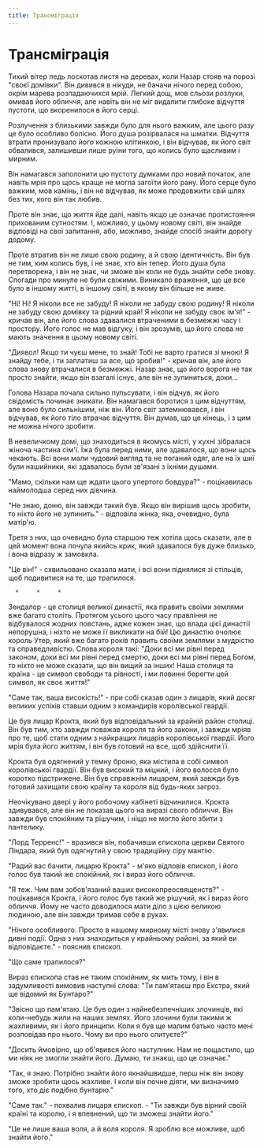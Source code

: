 ```yaml
---
title: Трансміграція
---
```


# Трансміграція

Тихий вітер ледь лоскотав листя на деревах, коли Назар стояв на порозі "своєї домівки". Він дивився в нікуди, не бачачи нічого перед собою, окрім марева розпадаючихся мрій. Легкий дощ, мов сльози розлуки, омивав його обличчя, але навіть він не міг видалити глибоке відчуття пустоти, що вкоренилося в його серці.

Розлучення з близькими завжди було для нього важким, але цього разу це було особливо болісно. Його душа розірвалася на шматки. Відчуття втрати пронизувало його кожною клітинкою, і він відчував, як його світ обвалився, залишивши лише руїни того, що колись було щасливим і мирним.

Він намагався заполонити цю пустоту думками про новий початок, але навіть мрія про щось краще не могла загоїти його рану. Його серце було важким, мов камінь, і він не відчував, як може продовжити свій шлях без тих, кого він так любив.

Проте він знає, що життя йде далі, навіть якщо це означає протистояння прихованим сутностям. І, можливо, у цьому новому світі, він знайде відповіді на свої запитання, або, можливо, знайде спосіб знайти дорогу додому.

Проте втратив він не лише свою родину, а й свою ідентичність. Він був не тим, ким колись був, і не знає, хто він тепер. Його душа була перетворена, і він не знає, чи зможе він коли не будь знайти себе знову. Спогади про минуле не були свіжими. Виникало враження, що це все було в іншому житті, в іншому світі, в якому він більше не живе.

"Ні! Ні! Я ніколи все не забуду! Я ніколи не забуду свою родину! Я ніколи не забуду свою домівку та рідний край! Я ніколи не забуду своє ім'я!" - кричав він, але його слова здавалися втраченими в безмежжі часу і простору. Його голос не мав відгуку, і він зрозумів, що його слова не мають значення в цьому новому світі.

"Диявол! Якщо ти чуєш мене, то знай! Тобі не варто гратися зі мною! Я знайду тебе, і ти заплатиш за все, що зробив!" - кричав він, але його слова знову втрачалися в безмежжі. Назар знає, що його ворога не так просто знайти, якщо він взагалі існує, але він не зупиниться, доки... 

Голова Назара почала сильно пульсувати, і він відчув, як його свідомість починає зникати. Він намагався боротися з цим відчуттям, але воно було сильнішим, ніж він. Його світ затемнювався, і він відчував, як його тіло втрачає відчуття. Він думав, що це кінець, і з цим не можна нічого зробити.

В невеличкому домі, що знаходиться в якомусь місті, у кухні зібралася жіноча частина сім'ї. Їжа була перед ними, але здавалося, що вони щось чекають. Всі вони мали чудовий вигляд та не поганий одяг, але на їх шиї були нашийники, які здавалось були зв'язані з їхніми душами.

"Мамо, скільки нам ще ждати цього упертого бовдура?" - поцікавилась наймолодша серед них дівчина.

 "Не знаю, доню, він завжди такий був. Якщо він вирішив щось зробити, то ніхто його не зупинить." - відповіла жінка, яка, очевидно, була матір'ю.

Третя з них, що очевидно була старшою теж хотіла щось сказати, але в цей момент вона почула якийсь крик, який здавалося був дуже близько, і вона відразу ж замовкла.

"Це він!" - схвильовано сказала мати, і всі вони піднялися зі стільців, щоб подивитися на те, що трапилося.

      *     *     *

Зендалор - це столиця великої династії, яка править своїми землями вже багато століть. Протягом усього цього часу правління не відбувалося жодних повстань, адже кожен знає, що влада цієї династії непорушна, і ніхто не може її викликати на бій! Цю династію очолює король Утер, який вже багато років править своїми землями з мудрістю та справедливістю. Слова короля такі: "Доки всі ми рівні перед законом, доки всі ми рівні перед смертю, доки всі ми рівні перед Богом, то ніхто не може сказати, що він вищий за інших! Наша столиця та країна - це символ свободи та рівності, і ми повинні берегти цей символ, як своє життя!" 

"Саме так, ваша високість!" - при собі сказав один з лицарів, який досяг великих успіхів ставши одним з командирів королівської гвардії.

Це був лицар Крокта, який був відповідальний за крайній район столиці. Він був тим, хто завжди поважав короля та його закони, і завжди мріяв про те, щоб стати одним з найкращих лицарів королівської гвардії. Його мрія була його життям, і він був готовий на все, щоб здійснити її.

Крокта був одягнений у темну броню, яка містила в собі символ королівської гвардії. Він був високий та міцний, і його волосся було коротко підстрижене. Він був справжнім лицарем, який завжди був готовий захищати свою країну та короля від будь-яких загроз.

Неочікувано двері у його робочому кабінеті відчинилися. Крокта здивувався, але він не показав цього на виразі свого обличчя. Він завжди був спокійним та рішучим, і ніщо не могло його збити з пантелику.

"Лорд Терренс!" - вразився він, побачивши єпископа церкви Святого Ліндара, який був одягнутий у свою традиційну сіру мантію.

"Радий вас бачити, лицарю Крокта" - м'яко відповів єпископ, і його голос був такий же спокійний, як і вираз його обличчя.

"Я теж. Чим вам зобов'язаний ваших високопреосвященств?" - поцікавився Крокта, і його голос був такий же рішучий, як і вираз його обличчя. Йому не часто доводилося мати діло з цією великою людиною, але він завжди тримав себе в руках. 

"Нічого особливого. Просто в нашому мирному місті знову з'явилися дивні події. Одна з них знаходиться у крайньому районі, за який ви відповідаєте." - пояснив єпископ.

"Що саме трапилося?"

Вираз єпископа став не таким спокійним, як мить тому, і він в задумливості вимовив наступні слова: "Ти пам'ятаєш про Екстра, який ще відомий як Бунтаро?"

"Звісно що пам'ятаю. Це був один з найнебезпечніших злочинців, які коли-небудь жили на наших землях. Його злочини були такими ж жахливими, як і його принципи. Коли я був ще малим батько часто мені розповідав про нього. Чому ви про нього спитуєте?"

"Досить ймовірно, що об'явився його наступник. Нам не пощастило, що ми ніяк не змогли знайти його. Думаю, ти знаєш, що це означає."

"Так, я знаю. Потрібно знайти його якнайшвидше, перш ніж він знову зможе зробити щось жахливе. І коли він почне діяти, ми визначимо того, хто діє подібно бунтарю."

"Саме так." - похвалив лицаря єпископ. - "Ти завжди був вірний своїй країні та королю, і я впевнений, що ти зможеш знайти його."

"Це не лише ваша воля, а й воля короля. Я зроблю все можливе, щоб знайти його."

